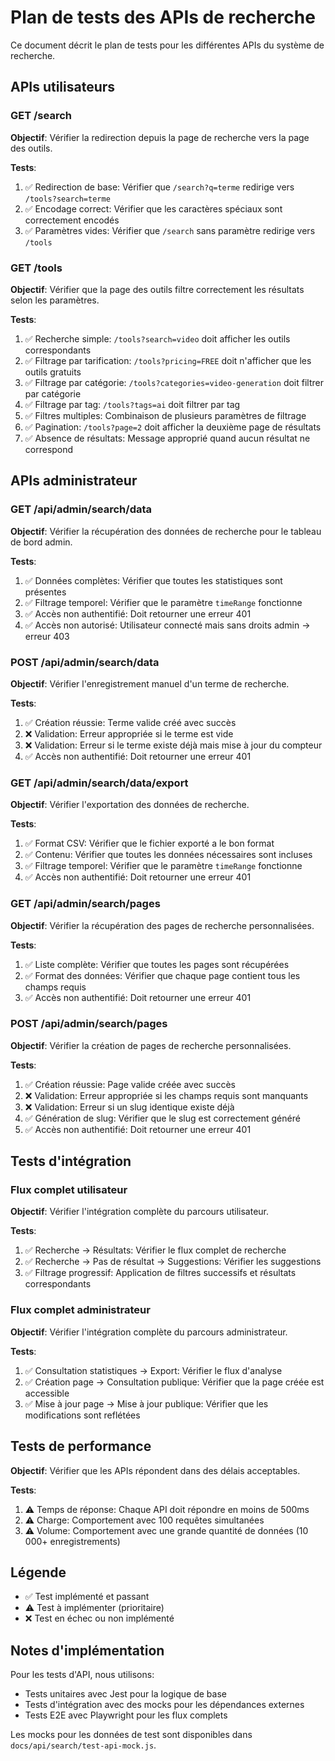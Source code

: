 # Plan de tests des APIs de recherche

Ce document décrit le plan de tests pour les différentes APIs du système de recherche.

## APIs utilisateurs

### GET /search

**Objectif**: Vérifier la redirection depuis la page de recherche vers la page des outils.

**Tests**:
1. ✅ Redirection de base: Vérifier que `/search?q=terme` redirige vers `/tools?search=terme`
2. ✅ Encodage correct: Vérifier que les caractères spéciaux sont correctement encodés
3. ✅ Paramètres vides: Vérifier que `/search` sans paramètre redirige vers `/tools`

### GET /tools

**Objectif**: Vérifier que la page des outils filtre correctement les résultats selon les paramètres.

**Tests**:
1. ✅ Recherche simple: `/tools?search=video` doit afficher les outils correspondants
2. ✅ Filtrage par tarification: `/tools?pricing=FREE` doit n'afficher que les outils gratuits
3. ✅ Filtrage par catégorie: `/tools?categories=video-generation` doit filtrer par catégorie
4. ✅ Filtrage par tag: `/tools?tags=ai` doit filtrer par tag
5. ✅ Filtres multiples: Combinaison de plusieurs paramètres de filtrage
6. ✅ Pagination: `/tools?page=2` doit afficher la deuxième page de résultats
7. ✅ Absence de résultats: Message approprié quand aucun résultat ne correspond

## APIs administrateur

### GET /api/admin/search/data

**Objectif**: Vérifier la récupération des données de recherche pour le tableau de bord admin.

**Tests**:
1. ✅ Données complètes: Vérifier que toutes les statistiques sont présentes
2. ✅ Filtrage temporel: Vérifier que le paramètre `timeRange` fonctionne
3. ✅ Accès non authentifié: Doit retourner une erreur 401
4. ✅ Accès non autorisé: Utilisateur connecté mais sans droits admin → erreur 403

### POST /api/admin/search/data

**Objectif**: Vérifier l'enregistrement manuel d'un terme de recherche.

**Tests**:
1. ✅ Création réussie: Terme valide créé avec succès
2. ❌ Validation: Erreur appropriée si le terme est vide
3. ❌ Validation: Erreur si le terme existe déjà mais mise à jour du compteur
4. ✅ Accès non authentifié: Doit retourner une erreur 401

### GET /api/admin/search/data/export

**Objectif**: Vérifier l'exportation des données de recherche.

**Tests**:
1. ✅ Format CSV: Vérifier que le fichier exporté a le bon format
2. ✅ Contenu: Vérifier que toutes les données nécessaires sont incluses
3. ✅ Filtrage temporel: Vérifier que le paramètre `timeRange` fonctionne
4. ✅ Accès non authentifié: Doit retourner une erreur 401

### GET /api/admin/search/pages

**Objectif**: Vérifier la récupération des pages de recherche personnalisées.

**Tests**:
1. ✅ Liste complète: Vérifier que toutes les pages sont récupérées
2. ✅ Format des données: Vérifier que chaque page contient tous les champs requis
3. ✅ Accès non authentifié: Doit retourner une erreur 401

### POST /api/admin/search/pages

**Objectif**: Vérifier la création de pages de recherche personnalisées.

**Tests**:
1. ✅ Création réussie: Page valide créée avec succès
2. ❌ Validation: Erreur appropriée si les champs requis sont manquants
3. ❌ Validation: Erreur si un slug identique existe déjà
4. ✅ Génération de slug: Vérifier que le slug est correctement généré
5. ✅ Accès non authentifié: Doit retourner une erreur 401

## Tests d'intégration

### Flux complet utilisateur

**Objectif**: Vérifier l'intégration complète du parcours utilisateur.

**Tests**:
1. ✅ Recherche → Résultats: Vérifier le flux complet de recherche
2. ✅ Recherche → Pas de résultat → Suggestions: Vérifier les suggestions
3. ✅ Filtrage progressif: Application de filtres successifs et résultats correspondants

### Flux complet administrateur

**Objectif**: Vérifier l'intégration complète du parcours administrateur.

**Tests**:
1. ✅ Consultation statistiques → Export: Vérifier le flux d'analyse
2. ✅ Création page → Consultation publique: Vérifier que la page créée est accessible
3. ✅ Mise à jour page → Mise à jour publique: Vérifier que les modifications sont reflétées

## Tests de performance

**Objectif**: Vérifier que les APIs répondent dans des délais acceptables.

**Tests**:
1. ⚠️ Temps de réponse: Chaque API doit répondre en moins de 500ms
2. ⚠️ Charge: Comportement avec 100 requêtes simultanées
3. ⚠️ Volume: Comportement avec une grande quantité de données (10 000+ enregistrements)

## Légende

- ✅ Test implémenté et passant
- ⚠️ Test à implémenter (prioritaire)
- ❌ Test en échec ou non implémenté

## Notes d'implémentation

Pour les tests d'API, nous utilisons:
- Tests unitaires avec Jest pour la logique de base
- Tests d'intégration avec des mocks pour les dépendances externes
- Tests E2E avec Playwright pour les flux complets

Les mocks pour les données de test sont disponibles dans `docs/api/search/test-api-mock.js`. 